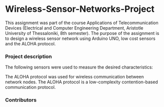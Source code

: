 # Wireless-Sensor-Networks-Project
This assignment was part of the course Applications of Telecommunication Devices (Electrical and Computer Engineering Department, Aristotle University of Thessaloniki, 8th semester). The purpose of the assignment is to design a wireless sensor network using Arduino UNO, low cost sensors and the ALOHA protocol.

### Project description

The following sensors were used to measure the desired characteristics:


The ALOHA protocol was used for wireless communication between network nodes. The ALOHA protocol is a low-complexity contention-based communication protocol.

### Contributors
